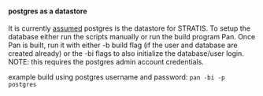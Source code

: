 #### postgres as a datastore

It is currently [assumed][] postgres is the datastore for STRATIS. To setup the database either run the scripts manually or run the build program Pan. Once Pan is built, run it with either -b build flag (if the user and database are created already) or the -bi flags to also initialize the database/user login.  
NOTE: this requires the postgres admin account credentials.  

example build using postgres username and password:
```pan -bi -p postgres```


[assumed]: # "although if the DataStore trait is fulfilled for something like Redis it doesn't have to be"
